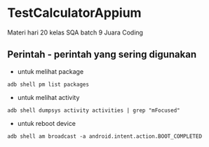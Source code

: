 # TestCalculatorAppium
Materi hari 20 kelas SQA batch 9 Juara Coding

## Perintah - perintah yang sering digunakan
* untuk melihat package

`adb shell pm list packages`

* untuk melihat activity

`adb shell dumpsys activity activities | grep "mFocused"`

* untuk reboot device

`adb shell am broadcast -a android.intent.action.BOOT_COMPLETED`
